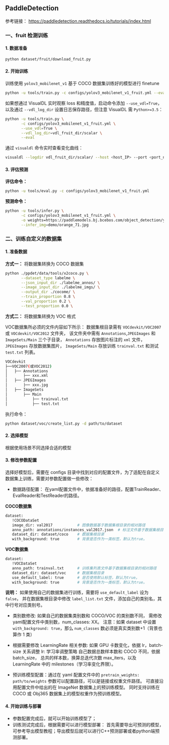 ## PaddleDetection
参考链接： https://paddledetection.readthedocs.io/tutorials/index.html

### 一、fruit 检测训练

#### 1. 数据准备
```bash
python dataset/fruit/download_fruit.py
```

#### 2. 开始训练

训练使用 `yolov3_mobilenet_v1` 基于 COCO 数据集训练好的模型进行 finetune
```bash
python -u tools/train.py -c configs/yolov3_mobilenet_v1_fruit.yml --eval
```

如果想通过 VisualDL 实时观察 loss 和精度值，启动命令添加 `--use_vdl=True`，以及通过 `--vdl_log_dir` 设置日志保存路径，但注意 VisualDL 需 `Python>=3.5`：
```bash
python -u tools/train.py \
       -c configs/yolov3_mobilenet_v1_fruit.yml \
       --use_vdl=True \
       --vdl_log_dir=vdl_fruit_dir/scalar \
       --eval
```

通过 `visualdl` 命令实时查看变化曲线：
```bash
visualdl --logdir vdl_fruit_dir/scalar/ --host <host_IP> --port <port_num>
```

#### 3. 评估预测

**评估命令：**
```bash
python -u tools/eval.py -c configs/yolov3_mobilenet_v1_fruit.yml
```

**预测命令：**
```bash
python -u tools/infer.py \
       -c configs/yolov3_mobilenet_v1_fruit.yml \
       -o weights=https://paddlemodels.bj.bcebos.com/object_detection/yolov3_mobilenet_v1_fruit.tar \
       --infer_img=demo/orange_71.jpg
```


### 二、训练自定义的数据集

#### 1. 准备数据

**方式一：** 将数据集转换为 COCO 数据集

```bash
python ./ppdet/data/tools/x2coco.py \
       --dataset_type labelme \
       --json_input_dir ./labelme_annos/ \
       --image_input_dir ./labelme_imgs/ \
       --output_dir ./cocome/ \
       --train_proportion 0.8 \
       --val_proportion 0.2 \
       --test_proportion 0.0 \
```

**方式二：** 将数据集转换为 VOC 格式

VOC数据集所必须的文件内容如下所示：
数据集根目录需有 `VOCdevkit/VOC2007` 或 `VOCdevkit/VOC2012` 文件夹，
该文件夹中需有 `Annotations`,`JPEGImages` 和 `ImageSets/Main` 三个子目录，
`Annotations` 存放图片标注的 `xml` 文件，
`JPEGImages` 存放数据集图片，
`ImageSets/Main` 存放训练 `trainval.txt` 和测试 `test.txt` 列表。

```bash
VOCdevkit
├──VOC2007(或VOC2012)
│   ├── Annotations
│       ├── xxx.xml
│   ├── JPEGImages
│       ├── xxx.jpg
│   ├── ImageSets
│       ├── Main
│           ├── trainval.txt
│           ├── test.txt
```

执行命令：
```bash
python dataset/voc/create_list.py -d path/to/dataset
```

#### 2. 选择模型
根据使用场景不同选择合适的模型

#### 3. 修改参数配置
选择好模型后，需要在 configs 目录中找到对应的配置文件，为了适配在自定义数据集上训练，需要对参数配置做一些修改：

- 数据路径配置： 在yaml配置文件中，依据准备好的路径，配置TrainReader、EvalReader和TestReader的路径。

**COCO数据集**
```bash
dataset:
   !COCODataSet
   image_dir: val2017           # 图像数据基于数据集根目录的相对路径
   anno_path: annotations/instances_val2017.json  # 标注文件基于数据集根目录的相对路径
   dataset_dir: dataset/coco    # 数据集根目录
   with_background: true        # 背景是否作为一类标签，默认为true。
```

**VOC数据集**
```bash
dataset:
   !VOCDataSet
   anno_path: trainval.txt      # 训练集列表文件基于数据集根目录的相对路径
   dataset_dir: dataset/voc     # 数据集根目录
   use_default_label: true      # 是否使用默认标签，默认为true。
   with_background: true        # 背景是否作为一类标签，默认为true。
```

**说明：** 如果使用自己的数据集进行训练，需要将 `use_default_label` 设为 `false`，
并在数据集根目录中修改 `label_list.txt` 文件，添加自己的类别名，其中行号对应类别号。

* 类别数修改: 如果自己的数据集类别数和 COCO/VOC 的类别数不同， 需修改yaml配置文件中类别数，num_classes: XX。 
注意：如果 dataset 中设置 `with_background: true`，那么 `num_classes` 数必须是真实类别数+1（背景也算作 1 类）

* 根据需要修改 LearningRate 相关参数:
如果 GPU 卡数变化，依据 lr，batch-size 关系调整 lr: 学习率调整策略
自己数据总数样本数和 COCO 不同，依据 batch_size， 总共的样本数，换算总迭代次数 max_iters，以及 LearningRate 中的 milestones（学习率变化界限）。

* 预训练模型配置：通过在 yaml 配置文件中的 `pretrain_weights: path/to/weights` 参数可以配置路径，可以是链接或权重文件路径。
可直接沿用配置文件中给出的在 ImageNet 数据集上的预训练模型。
同时支持训练在 COCO 或 Obj365 数据集上的模型权重作为预训练模型。


#### 4. 开始训练与部署
* 参数配置完成后，就可以开始训练模型了；
* 训练测试完成后，根据需要可以进行模型部署：
首先需要导出可预测的模型，可参考导出模型教程；导出模型后就可以进行C++预测部署或者python端预测部署。